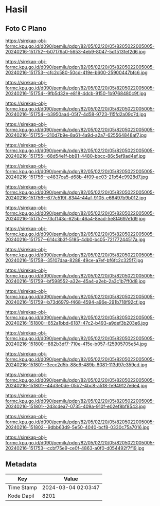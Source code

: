 # Hasil

## Foto C Plano

https://sirekap-obj-formc.kpu.go.id/d090/pemilu/pdpr/82/05/02/20/05/8205022005005-20240216-151752--b07179a0-5653-4eb9-8047-5d1513fef2d6.jpg

https://sirekap-obj-formc.kpu.go.id/d090/pemilu/pdpr/82/05/02/20/05/8205022005005-20240216-151753--cfc2c580-50cd-419e-b600-25900447bfc6.jpg

https://sirekap-obj-formc.kpu.go.id/d090/pemilu/pdpr/82/05/02/20/05/8205022005005-20240216-151754--9fb5d32e-e818-4dcb-9150-1b9768480c9f.jpg

https://sirekap-obj-formc.kpu.go.id/d090/pemilu/pdpr/82/05/02/20/05/8205022005005-20240216-151754--b3950aa4-05f7-4d58-9723-115fd2a09c7d.jpg

https://sirekap-obj-formc.kpu.go.id/d090/pemilu/pdpr/82/05/02/20/05/8205022005005-20240216-151755--210d7b9e-8a61-4a9d-a2a7-625564848af7.jpg

https://sirekap-obj-formc.kpu.go.id/d090/pemilu/pdpr/82/05/02/20/05/8205022005005-20240216-151755--68d54e1f-bb91-4480-bbcc-86c5ef9ad4ef.jpg

https://sirekap-obj-formc.kpu.go.id/d090/pemilu/pdpr/82/05/02/20/05/8205022005005-20240216-151756--e4837ca5-d68b-4f09-ac03-21b54c9928d7.jpg

https://sirekap-obj-formc.kpu.go.id/d090/pemilu/pdpr/82/05/02/20/05/8205022005005-20240216-151756--677c519f-8344-44af-9105-e66497b9b012.jpg

https://sirekap-obj-formc.kpu.go.id/d090/pemilu/pdpr/82/05/02/20/05/8205022005005-20240216-151757--73cf143c-625b-46a4-8ead-5e8f4697e1d9.jpg

https://sirekap-obj-formc.kpu.go.id/d090/pemilu/pdpr/82/05/02/20/05/8205022005005-20240216-151757--614c3b3f-5185-4db0-bc05-72177244517a.jpg

https://sirekap-obj-formc.kpu.go.id/d090/pemilu/pdpr/82/05/02/20/05/8205022005005-20240216-151758--35107daa-8288-49ce-a7ef-bf6fc2c325f7.jpg

https://sirekap-obj-formc.kpu.go.id/d090/pemilu/pdpr/82/05/02/20/05/8205022005005-20240216-151759--bf598552-a32e-45a4-a2eb-2a3c1b7ff0d8.jpg

https://sirekap-obj-formc.kpu.go.id/d090/pemilu/pdpr/82/05/02/20/05/8205022005005-20240216-151759--b73d6979-f468-4594-a96e-291b718f92cf.jpg

https://sirekap-obj-formc.kpu.go.id/d090/pemilu/pdpr/82/05/02/20/05/8205022005005-20240216-151800--652a1bbd-6187-47c2-b493-a9def3b203e6.jpg

https://sirekap-obj-formc.kpu.go.id/d090/pemilu/pdpr/82/05/02/20/05/8205022005005-20240216-151800--882b3df7-710e-415e-b057-f25905705e54.jpg

https://sirekap-obj-formc.kpu.go.id/d090/pemilu/pdpr/82/05/02/20/05/8205022005005-20240216-151801--3ecc2d5b-88e6-489b-8081-113d97e359cd.jpg

https://sirekap-obj-formc.kpu.go.id/d090/pemilu/pdpr/82/05/02/20/05/8205022005005-20240216-151801--44d3e0de-05b2-4bc8-a518-fe949127e6e4.jpg

https://sirekap-obj-formc.kpu.go.id/d090/pemilu/pdpr/82/05/02/20/05/8205022005005-20240216-151801--2d3cdea7-0735-409a-910f-e02ef8bf8543.jpg

https://sirekap-obj-formc.kpu.go.id/d090/pemilu/pdpr/82/05/02/20/05/8205022005005-20240216-151802--9dbb63d9-5e50-4040-bcf8-0330c75a7016.jpg

https://sirekap-obj-formc.kpu.go.id/d090/pemilu/pdpr/82/05/02/20/05/8205022005005-20240216-151753--ccbf75e9-ce0f-4863-a0f0-d054492f7f19.jpg


## Metadata

| Key        | Value               |
| ---------- | ------------------- |
| Time Stamp | 2024-03-04 02:03:47 |
| Kode Dapil | 8201                |




